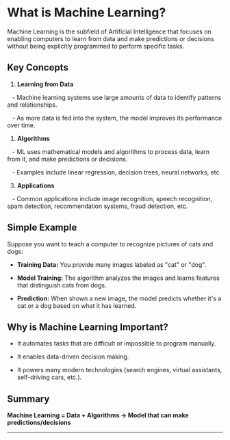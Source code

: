 # What is Machine Learning?

Machine Learning is the subfield of Artificial Intelligence that focuses on enabling computers to learn from data and make predictions or decisions without being explicitly programmed to perform specific tasks.
## Key Concepts

1. **Learning from Data**

   - Machine learning systems use large amounts of data to identify patterns and relationships.

   - As more data is fed into the system, the model improves its performance over time.

1. **Algorithms**

   - ML uses mathematical models and algorithms to process data, learn from it, and make predictions or decisions.

   - Examples include linear regression, decision trees, neural networks, etc.

3. **Applications**

   - Common applications include image recognition, speech recognition, spam detection, recommendation systems, fraud detection, etc.
  
## Simple Example

Suppose you want to teach a computer to recognize pictures of cats and dogs:

- **Training Data:** You provide many images labeled as "cat" or "dog".

- **Model Training:** The algorithm analyzes the images and learns features that distinguish cats from dogs.

- **Prediction:** When shown a new image, the model predicts whether it's a cat or a dog based on what it has learned.

## Why is Machine Learning Important?

- It automates tasks that are difficult or impossible to program manually.

- It enables data-driven decision making.

- It powers many modern technologies (search engines, virtual assistants, self-driving cars, etc.).

## Summary

**Machine Learning = Data + Algorithms → Model that can make predictions/decisions**

---